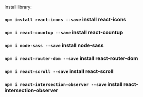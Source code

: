 Install library: 
### `npm install react-icons --save` install react-icons
### `npm i react-countup --save` install react-countup
### `npm i node-sass --save` install node-sass
### `npm i react-router-dom --save` install react-router-dom
### `npm i react-scroll --save` install react-scroll
### `npm i react-intersection-observer --save` install react-intersection-observer